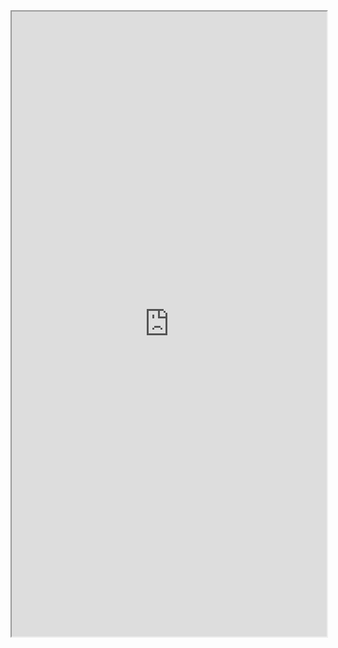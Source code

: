 <iframe src="https://mozilla.github.io/pdf.js/web/viewer.html?file=https://xiaochao.kutina.cn/相关标准/GB∕T 38667-2020 信息技术 大数据 数据分类指南.pdf" width="100%" height=1000px></iframe>